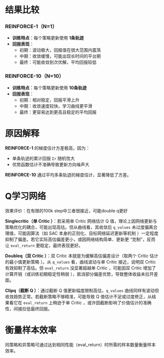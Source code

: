# 结果比较

### **REINFORCE-1（N=1）**

- **训练特点**：每个策略更新使用 **1条轨迹**
- **回报表现**：
  - 初期：波动极大，回报值在很大范围内震荡
  - 中期：收敛缓慢，可能出现长时间的平台期
  - 最终：可能收敛到次优解，平均回报较低

### **REINFORCE-10（N=10）**

- **训练特点**：每个策略更新使用 **10条轨迹**
- **回报表现**：
  - 初期：相对稳定，回报平滑上升
  - 中期：收敛速度较快，学习曲线更平滑
  - 最终：更容易达到更高且稳定的平均回报

# 原因解释

**REINFORCE-1** 的梯度估计方差极高，因为：

- 单条轨迹的累计回报 `Σr` 随机性大
- 优势函数估计不准确导致更新方向噪声大

**REINFORCE-10** 通过平均多条轨迹的梯度估计，显著降低了方差。

# Q学习网络

效果评价：在有限的100k step中三者很接近，可能double q更好

**Singlecritic（单 Critic ）**：若采用单 Critic 网络估计 Q 值，理论上因网络更新与策略优化的耦合，可能出现高估。但从曲线看，其收敛后 `q_values` 未过度偏离合理值，可能因算法（如 SAC 本身的正则化、目标网络延迟更新等机制 ）一定程度抑制了偏差。若它实际高估偏差更小，或因网络结构简单、更新更 “克制”，反而让 `eval_return` 更稳定，最终表现更好。

**Doubleq（双 Critic ）**：双 Critic 本就是为缓解高估偏差设计（取两个 Critic 估计的最小值更新策略 ）。从 `q_values` 看，曲线波动与单 Critic 接近，说明双 Critic 有效抑制了高估。但 `eval_return` 没显著超越单 Critic ，可能因双 Critic 增加了计算开销（或训练初期稳定性稍弱 ），抵消部分偏差优势，导致整体收益未拉开差距。

**Clipq（截断 Q ）**：通过截断 Q 值更新幅度限制高估，`q_values` 曲线同样有波动但收敛趋势正常。若截断策略不够精准，可能导致 Q 值估计不足或过度修正，从结果看它在 `eval_return` 上稍逊于单 Critic ，或许因截断影响了价值估计的准确性，间接拉低最终回报。

# 衡量样本效率

同策略和异策略可通过达到相同性能（eval_return）时所需的样本数量衡量样本效率。